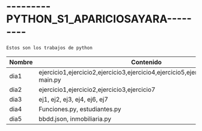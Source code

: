 # ---------PYTHON_S1_APARICIOSAYARA---------

    Estos son los trabajos de python

| Nombre | Contenido  |
|--|--|
| dia1 | ejercicio1,ejercicio2,ejercicio3,ejercicio4,ejercicio5,ejercicio6(2),ejercicio7, main.py |
| dia2 | ejercicio1,ejercicio2,ejercicio3,ejercicio7|
| dia3 | ej1, ej2, ej3, ej4, ej6, ej7 |
| dia4 | Funciones.py, estudiantes.py |
| dia5 | bbdd.json, inmobiliaria.py |
